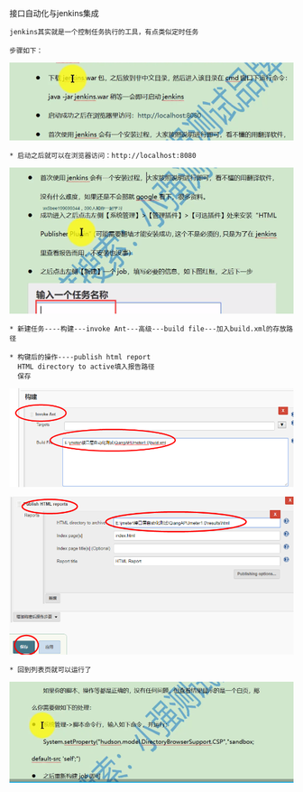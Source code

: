 接口自动化与jenkins集成

    jenkins其实就是一个控制任务执行的工具，有点类似定时任务

    步骤如下：
    
![](../picture/jenkins.png)
    
    * 启动之后就可以在浏览器访问：http://localhost:8080
    
![](../picture/jenkins2.png)

    * 新建任务----构建---invoke Ant---高级---build file---加入build.xml的存放路径
    
    * 构键后的操作----publish html report
      HTML directory to active填入报告路径
      保存
    
![](../picture/jenkins5.png)

![](../picture/jenkins6.png)   

    * 回到列表页就可以运行了 
    
![](../picture/jenkins7.png) 
